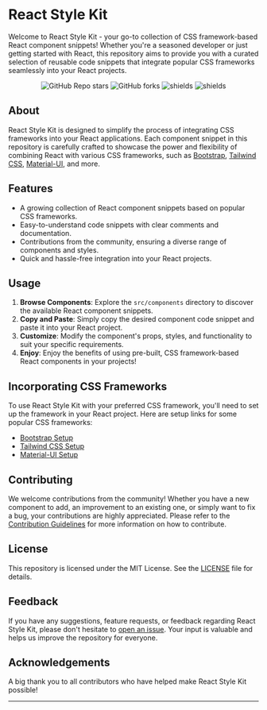 # React Style Kit

Welcome to React Style Kit - your go-to collection of CSS framework-based React component snippets! Whether you're a seasoned developer or just getting started with React, this repository aims to provide you with a curated selection of reusable code snippets that integrate popular CSS frameworks seamlessly into your React projects.

<p align="center">
  <img alt="GitHub Repo stars" src="https://img.shields.io/github/stars/hemantDwivedi/react-style-kit">
  <img alt="GitHub forks" src="https://img.shields.io/github/forks/hemantDwivedi/react-style-kit">
  <img src="https://img.shields.io/github/commit-activity/y/hemantDwivedi/react-style-kit" alt="shields">
  <img src="https://img.shields.io/github/created-at/hemantDwivedi/react-style-kit" alt="shields">
</p>

## About

React Style Kit is designed to simplify the process of integrating CSS frameworks into your React applications. Each component snippet in this repository is carefully crafted to showcase the power and flexibility of combining React with various CSS frameworks, such as [Bootstrap](https://getbootstrap.com/), [Tailwind CSS](https://tailwindcss.com/), [Material-UI](https://material-ui.com/), and more.

## Features

- A growing collection of React component snippets based on popular CSS frameworks.
- Easy-to-understand code snippets with clear comments and documentation.
- Contributions from the community, ensuring a diverse range of components and styles.
- Quick and hassle-free integration into your React projects.

## Usage

1. **Browse Components**: Explore the `src/components` directory to discover the available React component snippets.
2. **Copy and Paste**: Simply copy the desired component code snippet and paste it into your React project.
3. **Customize**: Modify the component's props, styles, and functionality to suit your specific requirements.
4. **Enjoy**: Enjoy the benefits of using pre-built, CSS framework-based React components in your projects!

## Incorporating CSS Frameworks

To use React Style Kit with your preferred CSS framework, you'll need to set up the framework in your React project. Here are setup links for some popular CSS frameworks:

- [Bootstrap Setup](https://getbootstrap.com/docs/5.0/getting-started/introduction/)
- [Tailwind CSS Setup](https://tailwindcss.com/docs/installation)
- [Material-UI Setup](https://material-ui.com/getting-started/installation/)

## Contributing

We welcome contributions from the community! Whether you have a new component to add, an improvement to an existing one, or simply want to fix a bug, your contributions are highly appreciated. Please refer to the [Contribution Guidelines](CONTRIBUTING.md) for more information on how to contribute.

## License

This repository is licensed under the MIT License. See the [LICENSE](LICENSE) file for details.

## Feedback

If you have any suggestions, feature requests, or feedback regarding React Style Kit, please don't hesitate to [open an issue](https://github.com/yourusername/react-style-kit/issues). Your input is valuable and helps us improve the repository for everyone.

## Acknowledgements

A big thank you to all contributors who have helped make React Style Kit possible!

---
